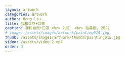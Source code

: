 ```yaml
---
layout: artwork
categories: artwork
author: Hong liu
title: 我和自然+口罩
caption: 我和自然+口罩 <br> 刘红  <br> 独幕剧, 2022
# image: /assets/images/artwork/painting014.jpg
thumb: /assets/images/artwork/thumbs/painting015.jpg
video: /assets/video_2.mp4
order: 3
---
```


